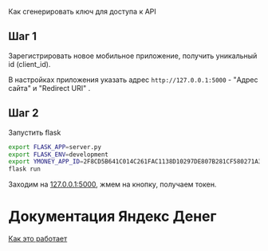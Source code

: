 Как сгенерировать ключ для доступа к API

## Шаг 1

Зарегистрировать новое мобильное приложение, получить уникальный id (client_id).

В настройках приложения указать адрес `http://127.0.0.1:5000` - "Адрес сайта" и "Redirect URI" .

## Шаг 2

Запустить flask

```bash
export FLASK_APP=server.py
export FLASK_ENV=development
export YMONEY_APP_ID=2F8CD5B641C014C261FAC1138D10297DE807B281CF580271A3391AF6BC2D8863 # подставить id своего приложения
flask run
```

Заходим на [127.0.0.1:5000](http://127.0.0.1), жмем на кнопку, получаем токен.

# Документация Яндекс Денег

[Как это работает](https://tech.yandex.ru/money/doc/dg/reference/request-access-token-docpage/)
